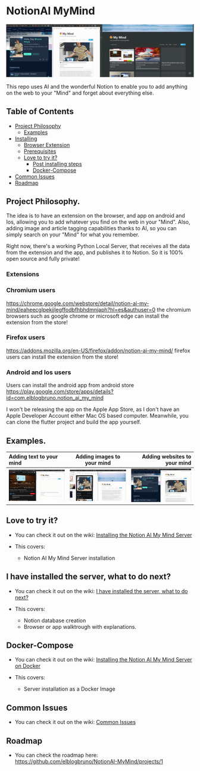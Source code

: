 # NotionAI MyMind
![Alt Text](doc/header_gif_joined_updated.gif)

This repo uses AI and the wonderful Notion to enable you to add anything on the web to your "Mind" and forget about everything else.

## Table of Contents
- [Project Philosophy](#project-philosophy)
    - [Examples](#examples)
- [Installing](#installing)
    - [Browser Extension](#extensions)
    - [Prerequisites](#prerequisites)
    - [Love to try it?](#love-to-try-it)
        - [Post installing steps](#post-installing-steps)
        - [Docker-Compose](#docker-compose)
- [Common Issues](#common-issues)
- [Roadmap](#roadmap)

## Project Philosophy.

The idea is to have an extension on the browser, and app on android and Ios, allowing you to add whatever you find on the web in your "Mind".
Also, adding image and article tagging capabilities thanks to AI, so you can simply search on your "Mind" for what you remember.

Right now, there's a working Python Local Server, that receives all the data from the extension and the app, and publishes it to Notion. So it is 100% open source and fully private!
### Extensions
### Chromium users
https://chrome.google.com/webstore/detail/notion-ai-my-mind/eaheecglpekjjlegffodbfhbhdmnjaph?hl=es&authuser=0 the chromium browsers such as google chrome or microsoft edge can install the extension from the store!
### Firefox users
https://addons.mozilla.org/en-US/firefox/addon/notion-ai-my-mind/ firefox users can install the extension from the store!
### Android and Ios users

Users can install the android app from android store
https://play.google.com/store/apps/details?id=com.elblogbruno.notion_ai_my_mind

I won't be releasing the app on the Apple App Store, as I don't have an Apple Developer Account either Mac OS based computer.
Meanwhile, you can clone the flutter project and build the app yourself.

## Examples.

Adding text to your mind         |  Adding images to your mind |  Adding websites to your mind
:--- | :---: | ---:
![](doc/add_text.gif)  |  ![](doc/add_image.gif) |  ![](doc/add_website.gif)


## Love to try it?

- You can check it out on the wiki: [Installing the Notion AI My Mind Server](https://github.com/elblogbruno/NotionAI-MyMind/wiki/Installing-the-Notion-AI-My-Mind-Server)

- This covers:
    - Notion AI My Mind Server installation

## I have installed the server, what to do next?

- You can check it out on the wiki: [I have installed the server, what to do next?](https://github.com/elblogbruno/NotionAI-MyMind/wiki/I-have-installed-the-server,-what-to-do-next%3F)

- This covers:
    - Notion database creation
    - Browser or app walktrough with explanations.

## Docker-Compose

- You can check it out on the wiki: [Installing the Notion AI My Mind Server on Docker](https://github.com/elblogbruno/NotionAI-MyMind/wiki/Installing-the-Notion-AI-My-Mind-Server-on-Docker)

- This covers:
    - Server installation as a Docker Image

## Common Issues

- You can check it out on the wiki: [Common Issues](https://github.com/elblogbruno/NotionAI-MyMind/wiki/Common-Issues)

## Roadmap
- You can check the roadmap here: https://github.com/elblogbruno/NotionAI-MyMind/projects/1
